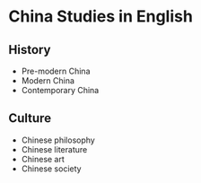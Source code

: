 #  China Studies in English

## History
-  Pre-modern China
-  Modern China
-  Contemporary China
## Culture
-  Chinese philosophy
-  Chinese literature
-  Chinese art
-  Chinese society
